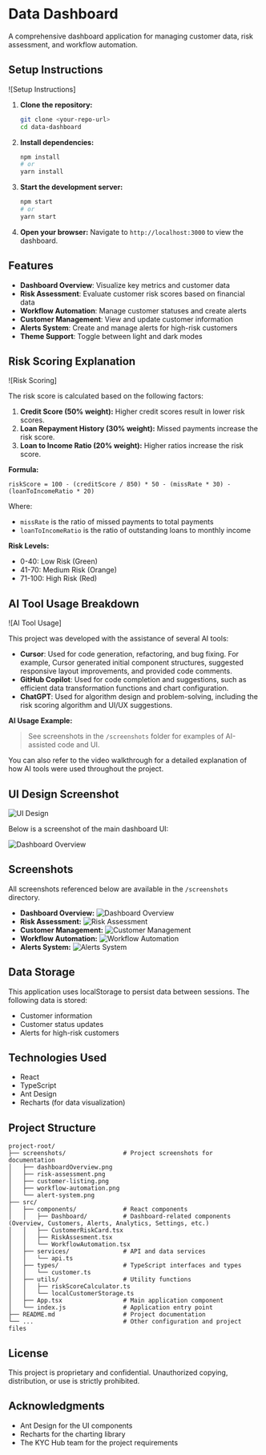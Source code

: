 # Data Dashboard

A comprehensive dashboard application for managing customer data, risk assessment, and workflow automation.

## Setup Instructions

![Setup Instructions]

1. **Clone the repository:**
   ```bash
   git clone <your-repo-url>
   cd data-dashboard
   ```
2. **Install dependencies:**
   ```bash
   npm install
   # or
   yarn install
   ```
3. **Start the development server:**
   ```bash
   npm start
   # or
   yarn start
   ```
4. **Open your browser:**
   Navigate to `http://localhost:3000` to view the dashboard.

## Features

- **Dashboard Overview**: Visualize key metrics and customer data
- **Risk Assessment**: Evaluate customer risk scores based on financial data
- **Workflow Automation**: Manage customer statuses and create alerts
- **Customer Management**: View and update customer information
- **Alerts System**: Create and manage alerts for high-risk customers
- **Theme Support**: Toggle between light and dark modes

## Risk Scoring Explanation

![Risk Scoring]

The risk score is calculated based on the following factors:

1. **Credit Score (50% weight):** Higher credit scores result in lower risk scores.
2. **Loan Repayment History (30% weight):** Missed payments increase the risk score.
3. **Loan to Income Ratio (20% weight):** Higher ratios increase the risk score.

**Formula:**
```
riskScore = 100 - (creditScore / 850) * 50 - (missRate * 30) - (loanToIncomeRatio * 20)
```
Where:
- `missRate` is the ratio of missed payments to total payments
- `loanToIncomeRatio` is the ratio of outstanding loans to monthly income

**Risk Levels:**
- 0-40: Low Risk (Green)
- 41-70: Medium Risk (Orange)
- 71-100: High Risk (Red)

## AI Tool Usage Breakdown

![AI Tool Usage]

This project was developed with the assistance of several AI tools:

- **Cursor**: Used for code generation, refactoring, and bug fixing. For example, Cursor generated initial component structures, suggested responsive layout improvements, and provided code comments.
- **GitHub Copilot**: Used for code completion and suggestions, such as efficient data transformation functions and chart configuration.
- **ChatGPT**: Used for algorithm design and problem-solving, including the risk scoring algorithm and UI/UX suggestions.

**AI Usage Example:**

> See screenshots in the `/screenshots` folder for examples of AI-assisted code and UI.

You can also refer to the video walkthrough for a detailed explanation of how AI tools were used throughout the project.

## UI Design Screenshot

![UI Design](screenshots/ui-design.png)

Below is a screenshot of the main dashboard UI:

![Dashboard Overview](screenshots/dashboardOverview.png)

## Screenshots

All screenshots referenced below are available in the `/screenshots` directory.

- **Dashboard Overview:**
  ![Dashboard Overview](screenshots/dashboardOverview.png)
- **Risk Assessment:**
  ![Risk Assessment](screenshots/risk-assessment.png)
- **Customer Management:**
  ![Customer Management](screenshots/customer-listing.png)
- **Workflow Automation:**
  ![Workflow Automation](screenshots/workflow-automation.png)
- **Alerts System:**
  ![Alerts System](screenshots/alert-system.png)

## Data Storage

This application uses localStorage to persist data between sessions. The following data is stored:

- Customer information
- Customer status updates
- Alerts for high-risk customers

## Technologies Used

- React
- TypeScript
- Ant Design
- Recharts (for data visualization)

## Project Structure

```
project-root/
├── screenshots/                # Project screenshots for documentation
│   ├── dashboardOverview.png
│   ├── risk-assessment.png
│   ├── customer-listing.png
│   ├── workflow-automation.png
│   └── alert-system.png
├── src/
│   ├── components/             # React components
│   │   ├── Dashboard/          # Dashboard-related components (Overview, Customers, Alerts, Analytics, Settings, etc.)
│   │   ├── CustomerRiskCard.tsx
│   │   ├── RiskAssesment.tsx
│   │   └── WorkflowAutomation.tsx
│   ├── services/               # API and data services
│   │   └── api.ts
│   ├── types/                  # TypeScript interfaces and types
│   │   └── customer.ts
│   ├── utils/                  # Utility functions
│   │   ├── riskScoreCalculator.ts
│   │   └── localCustomerStorage.ts
│   ├── App.tsx                 # Main application component
│   └── index.js                # Application entry point
├── README.md                   # Project documentation
└── ...                         # Other configuration and project files
```

## License

This project is proprietary and confidential. Unauthorized copying, distribution, or use is strictly prohibited.

## Acknowledgments

- Ant Design for the UI components
- Recharts for the charting library
- The KYC Hub team for the project requirements